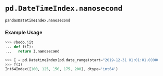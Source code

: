 # `pd.DateTimeIndex.nanosecond`

`pandasDatetimeIndex.nanosecond`

### Example Usage

```py
>>> @bodo.jit
... def f(I):
...   return I.nanosecond

>>> I = pd.DatetimeIndex(pd.date_range(start="2019-12-31 01:01:01.0000001", end="2019-12-31 01:01:01.0000002", periods=5))
>>> f(I)
Int64Index([100, 125, 150, 175, 200], dtype='int64')
```




